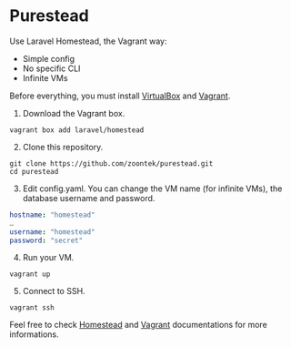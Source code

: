 # Purestead

Use Laravel Homestead, the Vagrant way:
- Simple config
- No specific CLI
- Infinite VMs

Before everything, you must install [VirtualBox](https://www.virtualbox.org/) and [Vagrant](https://www.vagrantup.com/).

1) Download the Vagrant box.

```
vagrant box add laravel/homestead
```

2) Clone this repository.

```
git clone https://github.com/zoontek/purestead.git
cd purestead
```

3) Edit config.yaml. You can change the VM name (for infinite VMs), the database username and password.

```yaml
hostname: "homestead"
…
username: "homestead"
password: "secret"
```

4) Run your VM.

```
vagrant up
``` 

5) Connect to SSH.

```
vagrant ssh
``` 

Feel free to check [Homestead](http://laravel.com/docs/4.2/homestead) and [Vagrant](https://docs.vagrantup.com/v2/cli/index.html) documentations for more informations.

